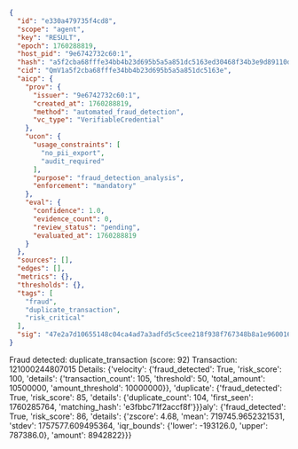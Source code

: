 ```json
{
  "id": "e330a479735f4cd8",
  "scope": "agent",
  "key": "RESULT",
  "epoch": 1760288819,
  "host_pid": "9e6742732c60:1",
  "hash": "a5f2cba68fffe34bb4b23d695b5a5a851dc5163ed30468f34b3e9d89110db2f5",
  "cid": "QmV1a5f2cba68fffe34bb4b23d695b5a5a851dc5163e",
  "aicp": {
    "prov": {
      "issuer": "9e6742732c60:1",
      "created_at": 1760288819,
      "method": "automated_fraud_detection",
      "vc_type": "VerifiableCredential"
    },
    "ucon": {
      "usage_constraints": [
        "no_pii_export",
        "audit_required"
      ],
      "purpose": "fraud_detection_analysis",
      "enforcement": "mandatory"
    },
    "eval": {
      "confidence": 1.0,
      "evidence_count": 0,
      "review_status": "pending",
      "evaluated_at": 1760288819
    }
  },
  "sources": [],
  "edges": [],
  "metrics": {},
  "thresholds": {},
  "tags": [
    "fraud",
    "duplicate_transaction",
    "risk_critical"
  ],
  "sig": "47e2a7d10655148c04ca4ad7a3adfd5c5cee218f938f767348b8a1e96001685e"
}
```

Fraud detected: duplicate_transaction (score: 92)
Transaction: 121000244807015
Details: {'velocity': {'fraud_detected': True, 'risk_score': 100, 'details': {'transaction_count': 105, 'threshold': 50, 'total_amount': 10500000, 'amount_threshold': 10000000}}, 'duplicate': {'fraud_detected': True, 'risk_score': 85, 'details': {'duplicate_count': 104, 'first_seen': 1760285764, 'matching_hash': 'e3fbbc71f2accf8f'}}}aly': {'fraud_detected': True, 'risk_score': 86, 'details': {'zscore': 4.68, 'mean': 719745.9652321531, 'stdev': 1757577.609495364, 'iqr_bounds': {'lower': -193126.0, 'upper': 787386.0}, 'amount': 8942822}}}